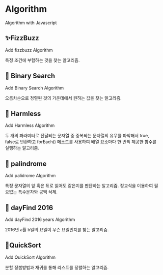 # Algorithm
Algorithm with Javascript

## ✨FizzBuzz
Add fizzbuzz Algorithm

특정 조건에 부합하는 것을 찾는 알고리즘.

## 🎈 Binary Search
Add Binary Search Algorithm

오름차순으로 정렬된 것의 가운데에서 원하는 값을 찾는
알고리즘.

## 🧩 Harmless
Add Harmless Algorithm

두 개의 파라미터로 전달되는 문자열 중 중복되는 문자열의
유무를 파악해서 true, false로 반환하고 forEach() 메소드를
사용하여 배열 요소마다 한 번씩 제공한 함수를 실행하는 알고리즘.

## 🔧 palindrome
Add palidrome Algorithm

특정 문자열의 앞 혹은 뒤로 읽어도 같은지를 판단하는 알고리즘.
정교식을 이용하여 필요없는 특수문자와 공백 삭제.

## 🎀 dayFind 2016
Add dayFind 2016 years Algorithm

2016년 a월 b일의 요일이 무슨 요일인지를 찾는 알고리즘.

## 🎄QuickSort
Add QuickSort Algorithm

분할 정봅방법과 재귀를 통해 리스트를 정렬하는 알고리즘.